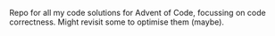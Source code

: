 Repo for all my code solutions for Advent of Code, focussing on code correctness. Might revisit some to optimise them (maybe).
